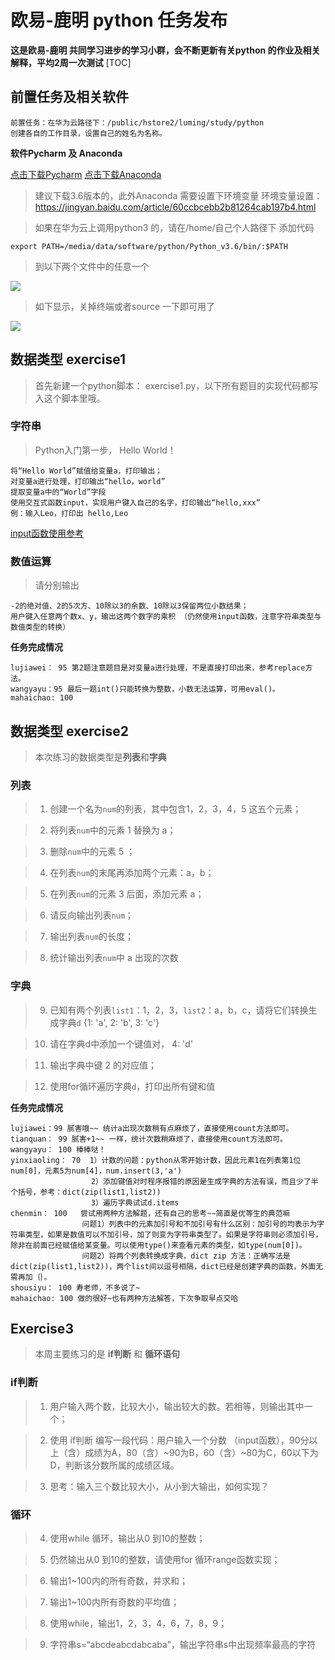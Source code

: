 # 欧易-鹿明 python 任务发布 #

**这是欧易-鹿明 共同学习进步的学习小群，会不断更新有关python 的作业及相关解释，平均2周一次测试**
[TOC]

## 前置任务及相关软件 ##

```
前置任务：在华为云路径下：/public/hstore2/luming/study/python
创建各自的工作目录，设置自己的姓名为名称。
```
**软件Pycharm 及 Anaconda**

[点击下载Pycharm](https://blog.csdn.net/pdcfighting/article/details/80297499)
[点击下载Anaconda](https://www.anaconda.com/download/ )

>建议下载3.6版本的，此外Anaconda 需要设置下环境变量
>环境变量设置：https://jingyan.baidu.com/article/60ccbcebb2b81264cab197b4.html

>如果在华为云上调用python3 的，请在/home/自己个人路径下 添加代码

```
export PATH=/media/data/software/python/Python_v3.6/bin/:$PATH
```
>到以下两个文件中的任意一个

![](http://p5v6ynkbf.bkt.clouddn.com/18-9-10/51690058.jpg)

>如下显示，关掉终端或者source 一下即可用了

![](http://p5v6ynkbf.bkt.clouddn.com/18-9-10/45065569.jpg)



## 数据类型 exercise1 ##

>首先新建一个python脚本： exercise1.py，以下所有题目的实现代码都写入这个脚本里哦。

### 字符串 ###

>Python入门第一步， Hello World！

```
将“Hello World”赋值给变量a，打印输出；
对变量a进行处理，打印输出“hello，world”
提取变量a中的“World”字段
使用交互式函数input，实现用户键入自己的名字，打印输出“hello,xxx”
例：输入Leo，打印出 hello,Leo
```

[input函数使用参考](http://www.runoob.com/python/python-func-input.html)


### 数值运算 ###

>请分别输出

```
-2的绝对值、2的5次方、10除以3的余数、10除以3保留两位小数结果；
用户键入任意两个数x、y，输出这两个数字的乘积 （仍然使用input函数，注意字符串类型与数值类型的转换）
```

**任务完成情况**

```
lujiawei： 95 第2题注意题目是对变量a进行处理，不是直接打印出来，参考replace方法。
wangyayu：95 最后一题int()只能转换为整数，小数无法运算，可用eval()。
mahaichao: 100 
```

## 数据类型 exercise2 ##

> 本次练习的数据类型是**列表**和**字典**

### 列表 ###

>1. 创建一个名为```num```的列表，其中包含1，2，3，4，5 这五个元素；

>2. 将列表`num`中的元素 1 替换为 a；

>3. 删除```num```中的元素 5 ；

> 4. 在列表```num```的末尾再添加两个元素：a，b；

> 5. 在列表```num```的元素 3 后面，添加元素 a；

> 6. 请反向输出列表```num```；

>7. 输出列表```num```的长度；

> 8.  统计输出列表```num```中 a 出现的次数


### 字典 ###

> 9. 已知有两个列表```list1```：1，2，3，```list2```：a，b，c，请将它们转换生成字典```d```  {1: 'a', 2: 'b', 3: 'c'}

> 10. 请在字典d中添加一个键值对， 4: 'd'

> 11. 输出字典中键 2 的对应值；

> 12. 使用for循环遍历字典```d```，打印出所有键和值

**任务完成情况**

```
lujiawei：99 腻害哦~~ 统计a出现次数稍有点麻烦了，直接使用count方法即可。
tianquan： 99 腻害+1~~ 一样，统计次数稍麻烦了，直接使用count方法即可。
wangyayu： 100 棒棒哒！
yinxiaoling： 70  1）计数的问题：python从零开始计数，因此元素1在列表第1位num[0]，元素5为num[4]，num.insert(3,'a')
                  2）添加键值对时程序报错的原因是生成字典的方法有误，而且少了半个括号，参考：dict(zip(list1,list2))
				  3）遍历字典试试d.items
chenmin： 100   尝试用两种方法解题，还有自己的思考~~简直是优等生的典范嘛
                问题1）列表中的元素加引号和不加引号有什么区别：加引号的均表示为字符串类型，如果是数值可以不加引号，加了则变为字符串类型了。如果是字符串则必须加引号，除非在前面已经赋值给某变量。可以使用type()来查看元素的类型，如type(num[0])。
			    问题2）将两个列表转换成字典，dict zip 方法：正确写法是dict(zip(list1,list2))，两个list间以逗号相隔，dict已经是创建字典的函数，外面无需再加｛｝。
shousiyu： 100 寿老师，不多说了~
mahaichao: 100 做的很好~也有两种方法解答，下次争取早点交哈
```

##  Exercise3 ##

> 本周主要练习的是 **if判断** 和 **循环语句**

### if判断 ###

>1.  用户输入两个数，比较大小，输出较大的数。若相等，则输出其中一个；

>2.  使用 if判断 编写一段代码：用户输入一个分数 （input函数），90分以上（含）成绩为A，80（含）~90为B，60（含）~80为C，60以下为D，判断该分数所属的成绩区域。

>3.  思考：输入三个数比较大小，从小到大输出，如何实现？


### 循环 ###

>4. 使用while 循环，输出从0 到10的整数；

> 5. 仍然输出从0 到10的整数，请使用for 循环range函数实现；

> 6. 输出1~100内的所有奇数，并求和；

> 7. 输出1~100内所有奇数的平均值；

> 8. 使用while，输出1，2，3，4，6，7，8，9；

> 9. 字符串s=“abcdeabcdabcaba”，输出字符串s中出现频率最高的字符

